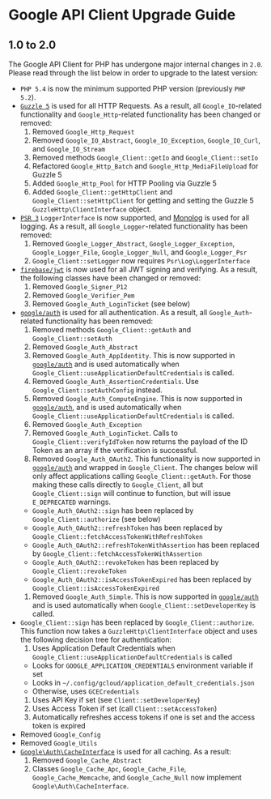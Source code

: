 Google API Client Upgrade Guide
===============================

1.0 to 2.0
----------

The Google API Client for PHP has undergone major internal changes in `2.0`. Please read through
the list below in order to upgrade to the latest version:

 - `PHP 5.4` is now the minimum supported PHP version (previously `PHP 5.2`).
 - [`Guzzle 5`][Guzzle 5] is used for all HTTP Requests. As a result, all `Google_IO`-related
 functionality and `Google_Http`-related functionality has been changed or removed:
    1. Removed `Google_Http_Request`
    1. Removed `Google_IO_Abstract`, `Google_IO_Exception`, `Google_IO_Curl`, and `Google_IO_Stream`
    1. Removed methods `Google_Client::getIo` and `Google_Client::setIo`
    1. Refactored `Google_Http_Batch` and `Google_Http_MediaFileUpload` for Guzzle 5
    1. Added `Google_Http_Pool` for HTTP Pooling via Guzzle 5
    1. Added `Google_Client::getHttpClient` and `Google_Client::setHttpClient` for getting and
    setting the Guzzle 5 `GuzzleHttp\ClientInterface` object.
 - [`PSR 3`][PSR 3] `LoggerInterface` is now supported, and [Monolog][Monolog] is used for all
 logging. As a result, all `Google_Logger`-related functionality has been removed:
    1. Removed `Google_Logger_Abstract`, `Google_Logger_Exception`, `Google_Logger_File`,
    `Google_Logger_Null`, and `Google_Logger_Psr`
    1. `Google_Client::setLogger` now requires `Psr\Log\LoggerInterface`
 - [`firebase/jwt`][Firebase JWT] is now used for all JWT signing and verifying. As a result, the
 following classes have been changed or removed:
    1. Removed `Google_Signer_P12`
    1. Removed `Google_Verifier_Pem`
    1. Removed `Google_Auth_LoginTicket` (see below)
 - [`google/auth`][Google Auth] is used for all authentication. As a result, all
 `Google_Auth`-related functionality has been removed:
    1. Removed methods `Google_Client::getAuth` and `Google_Client::setAuth`
    1. Removed `Google_Auth_Abstract`
    1. Removed `Google_Auth_AppIdentity`. This is now supported in [`google/auth`][Google Auth AppIdentity]
    and is used automatically when `Google_Client::useApplicationDefaultCredentials` is called.
    1. Removed `Google_Auth_AssertionCredentials`. Use `Google_Client::setAuthConfig` instead.
    1. Removed `Google_Auth_ComputeEngine`. This is now supported in
    [`google/auth`][Google Auth GCE], and is used automatically when
    `Google_Client::useApplicationDefaultCredentials` is called.
    1. Removed `Google_Auth_Exception`
    1. Removed `Google_Auth_LoginTicket`. Calls to `Google_Client::verifyIdToken` now returns
    the payload of the ID Token as an array if the verification is successful.
    1. Removed `Google_Auth_OAuth2`. This functionality is now supported in [`google/auth`][Google Auth OAuth2] and wrapped in `Google_Client`. The changes below will only affect applications calling `Google_Client::getAuth`. For those making these calls directly to `Google_Client`, all but `Google_Client::sign` will continue to function, but will issue `E_DEPRECATED` warnings.
      - `Google_Auth_OAuth2::sign` has been replaced by `Google_Client::authorize` (see below)
      - `Google_Auth_OAuth2::refreshToken` has been replaced by
        `Google_Client::fetchAccessTokenWithRefreshToken`
      - `Google_Auth_OAuth2::refreshTokenWithAssertion` has been replaced by
        `Google_Client::fetchAccessTokenWithAssertion`
      - `Google_Auth_OAuth2::revokeToken` has been replaced by
        `Google_Client::revokeToken`
      - `Google_Auth_OAuth2::isAccessTokenExpired` has been replaced by
        `Google_Client::isAccessTokenExpired`
    1. Removed `Google_Auth_Simple`. This is now supported in [`google/auth`][Google Auth Simple]
    and is used automatically when `Google_Client::setDeveloperKey` is called.
 - `Google_Client::sign` has been replaced by `Google_Client::authorize`. This function
    now takes a `GuzzleHttp\ClientInterface` object and uses the following decision tree for
    authentication:
    1. Uses Application Default Credentials when
    `Google_Client::useApplicationDefaultCredentials` is called
      - Looks for `GOOGLE_APPLICATION_CREDENTIALS` environment variable if set
      - Looks in `~/.config/gcloud/application_default_credentials.json`
      - Otherwise, uses `GCECredentials`
    1. Uses API Key if set (see `Client::setDeveloperKey`)
    1. Uses Access Token if set (call `Client::setAccessToken`)
    1. Automatically refreshes access tokens if one is set and the access token is expired
 - Removed `Google_Config`
 - Removed `Google_Utils`
 - [`Google\Auth\CacheInterface`][Google Auth CacheInterface] is used for all caching. As a result:
    1. Removed `Google_Cache_Abstract`
    1. Classes `Google_Cache_Apc`, `Google_Cache_File`, `Google_Cache_Memcache`, and
    `Google_Cache_Null` now implement `Google\Auth\CacheInterface`.

[PSR 3]: https://github.com/php-fig/fig-standards/blob/master/accepted/PSR-3-logger-interface.md
[Guzzle 5]: https://github.com/guzzle/guzzle
[Monolog]: https://github.com/Seldaek/monolog
[Google Auth]: https://github.com/google/google-auth-library-php
[Google Auth GCE]: https://github.com/google/google-auth-library-php/blob/master/src/GCECredentials.php
[Google Auth OAuth2]: https://github.com/google/google-auth-library-php/blob/master/src/OAuth2.php
[Google Auth Simple]: https://github.com/google/google-auth-library-php/blob/master/src/Simple.php
[Google Auth AppIdentity]: https://github.com/google/google-auth-library-php/blob/master/src/AppIdentityCredentials.php
[Google Auth CacheInterface]: https://github.com/google/google-auth-library-php/blob/master/src/CacheInterface.php
[Firebase JWT]: https://github.com/firebase/php-jwt